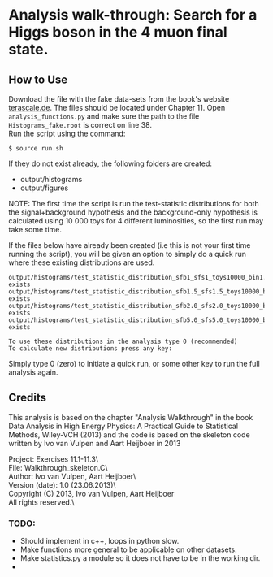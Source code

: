 # Analysis walk-through: Search for a Higgs boson in the 4 muon final state.

## How to Use
Download the file with the fake data-sets from the book's website [terascale.de](https://www.terascale.de/e211693/index_eng.html#terascale_e211716). The files should be located under Chapter 11.
Open `analysis_functions.py` and make sure the path to the file `Histograms_fake.root` is correct on line 38.  
Run the script using the command:
```
$ source run.sh
```
If they do not exist already, the following folders are created:
- output/histograms
- output/figures

NOTE: The first time the script is run the test-statistic distributions for both the signal+background hypothesis and the background-only hypothesis is calculated using 10 000 toys for 4 different luminosities, so the first run may take some time.

If the files below have already been created (i.e this is not your first time running the script), you will be given an option to simply do a quick run where these existing distributions are used.

```
output/histograms/test_statistic_distribution_sfb1_sfs1_toys10000_bin1.root exists
output/histograms/test_statistic_distribution_sfb1.5_sfs1.5_toys10000_bin10.root exists
output/histograms/test_statistic_distribution_sfb2.0_sfs2.0_toys10000_bin10.root exists
output/histograms/test_statistic_distribution_sfb5.0_sfs5.0_toys10000_bin10.root exists

To use these distributions in the analysis type 0 (recommended)
To calculate new distributions press any key:
```
Simply type 0 (zero) to initiate a quick run, or some other key to run the full analysis again.

## Credits
This analysis is based on the chapter "Analysis Walkthrough" in the book Data Analysis in High Energy Physics: A Practical Guide to Statistical Methods, Wiley-VCH (2013) and the code is based on the skeleton code written by Ivo van Vulpen and Aart Heijboer in 2013

Project: Exercises 11.1-11.3\  
File: Walkthrough_skeleton.C\  
Author: Ivo van Vulpen, Aart Heijboer\  
Version (date): 1.0 (23.06.2013)\  
Copyright (C) 2013, Ivo van Vulpen, Aart Heijboer\
All rights reserved.\  

### TODO:
- Should implement in c++, loops in python slow.
- Make functions more general to be applicable on other datasets.
- Make statistics.py a module so it does not have to be in the working dir.
-
